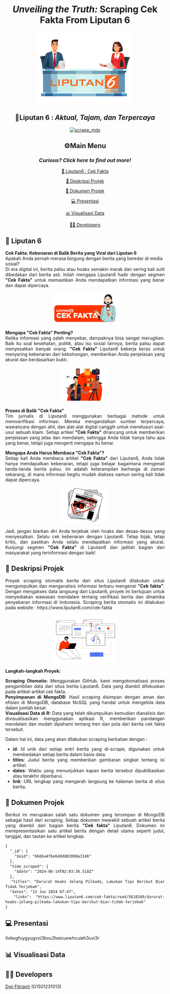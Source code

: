 <div align="center"><h1><b><em>Unveiling the Truth:</em></b> Scraping Cek Fakta From Liputan 6</h1>
</div>
<p align="center" width="60%">
    <img width="60%" src="logo/logo liputan 6.png">
</p>
<div align="center">
<h2>📢Liputan 6 : <em>Aktual, Tajam, dan Terpercaya</em></h2>
    
[![scrape_mds](https://github.com/dwiftrnti/PraktikumMDS-Scrapping/actions/workflows/main.yml/badge.svg)](https://github.com/dwiftrnti/PraktikumMDS-Scrapping/actions/workflows/main.yml)
</div>

<div align="center">

## ⚙️Main Menu
</div>

<div align="center"><h3><em>Curious? Click here to find out more!</h3></em>
</div>
<div align="center">

[:newspaper: Liputan6 : Cek Fakta](#newspaper-liputan-6)

[:mag_right: Deskripsi Projek](#mag_right-deskripsi-projek)

[:open_file_folder: Dokumen Projek](#open_file_folder-dokumen-projek)

[:computer: Presentasi](#computer-presentasi)

[:bar_chart: Visualisasi Data](#bar_chart-visualisasi-data)

[:woman_technologist: Developers](#woman_technologist-developers)
</div>

## :newspaper: Liputan 6


<div>
    <b>Cek Fakta: Kebenaran di Balik Berita yang Viral dari Liputan 6</b>
</div>
Apakah Anda pernah merasa bingung dengan berita yang beredar di media sosial?
<div align="justify">
Di era digital ini, berita palsu atau hoaks semakin marak dan sering kali sulit dibedakan dari berita asli. Inilah mengapa Liputan6 hadir dengan segmen <b>"Cek Fakta"</b> untuk memastikan Anda mendapatkan informasi yang benar dan dapat dipercaya.
</div>
</div>
<p align="center" width="50%">
    <img width="40%" src="logo/cek fakta.png">
</p>
    
<div><b>Mengapa "Cek Fakta" Penting?</b>
</div>
<div align="justify">
Ketika informasi yang salah menyebar, dampaknya bisa sangat merugikan. Baik itu soal kesehatan, politik, atau isu sosial lainnya, berita palsu dapat menyesatkan banyak orang. <b>"Cek Fakta"</b> Liputan6 bekerja keras untuk menyaring kebenaran dari kebohongan, memberikan Anda penjelasan yang akurat dan berdasarkan bukti.
</div>

<p align="center" width="40%">
    <img width="30%" src="logo/jurnalis.png">
</p>

<div><b>Proses di Balik "Cek Fakta"</b></div>
<div align="justify">
Tim jurnalis di Liputan6 menggunakan berbagai metode untuk memverifikasi informasi. Mereka mengandalkan sumber terpercaya, wawancara dengan ahli, dan alat-alat digital canggih untuk menelusuri asal-usul sebuah klaim. Setiap artikel <b>"Cek Fakta"</b> dirancang untuk memberikan penjelasan yang jelas dan mendalam, sehingga Anda tidak hanya tahu apa yang benar, tetapi juga mengerti mengapa itu benar.
</div>
</p>

<div><b>Mengapa Anda Harus Membaca "Cek Fakta"?</b></div>
<div align="justify">
Setiap kali Anda membaca artikel <b>"Cek Fakta"</b> dari Liputan6, Anda tidak hanya mendapatkan kebenaran, tetapi juga belajar bagaimana mengenali tanda-tanda berita palsu. Ini adalah keterampilan berharga di zaman sekarang, di mana informasi begitu mudah diakses namun sering kali tidak dapat dipercaya.
</div>
<p align="center" width="40%">
    <img width="30%" src="logo/hoax.png">
</p>
<div align="justify">
Jadi, jangan biarkan diri Anda terjebak oleh hoaks dan desas-desus yang menyesatkan. Selalu cek kebenaran dengan Liputan6. Tetap bijak, tetap kritis, dan pastikan Anda selalu mendapatkan informasi yang akurat. Kunjungi segmen <b>"Cek Fakta"</b> di Liputan6 dan jadilah bagian dari masyarakat yang terinformasi dengan baik!
</div>

## :mag_right: Deskripsi Projek

<div align="justify"> Proyek scraping otomatis berita dari situs Liputan6 dilakukan untuk mengumpulkan dan menganalisis informasi terbaru mengenai <b>"Cek fakta"</b>. Dengan mengakses data langsung dari Liputan6, proyek ini bertujuan untuk menyediakan wawasan mendalam tentang verifikasi berita dan dinamika penyebaran informasi di Indonesia. Scraping berita otomatis ini dilakukan pada website : https://www.liputan6.com/cek-fakta
</div>

<p align="center" width="40%">
    <img width="40%" src="logo/scraping.png">
</p>

<div><b>Langkah-langkah Proyek:</b></div>
</p>
<div align="justify">
<div><b>Scraping Otomatis:</b> Menggunakan GitHub, kami mengotomatisasi proses pengambilan data dari situs berita Liputan6. Data yang diambil difokuskan pada artikel-artikel cek fakta.</div>
<div><b>Penyimpanan di MongoDB:</b> Hasil scraping disimpan dengan aman dan efisien di MongoDB, database NoSQL yang handal untuk mengelola data dalam jumlah besar.</div>
<div><b>Visualisasi Data di R:</b> Data yang telah dikumpulkan kemudian dianalisis dan divisualisasikan menggunakan aplikasi R, memberikan pandangan mendalam dan mudah dipahami tentang tren dan pola dari berita cek fakta tersebut.
</div>


</p> 
Dalam hal ini, data yang akan dilakukan scraping berkaitan dengan :

- **id**: Id unik dari setiap entri berita yang di-scrape, digunakan untuk membedakan setiap berita dalam basis data.
- **titles**: Judul berita yang memberikan gambaran singkat tentang isi artikel.
- **dates**: Waktu yang menunjukkan kapan berita tersebut dipublikasikan atau terakhir diperbarui.
- **link**: URL lengkap yang mengarah langsung ke halaman berita di situs berita.
</p>

## :open_file_folder: Dokumen Projek

Berikut ini merupakan salah satu dokumen yang tersimpan di MongoDB sebagai hasil dari scraping. Setiap dokumen mewakili sebuah artikel berita yang diambil dari bagian berita <b>"Cek fakta"</b> Liputan6. Dokumen ini merepresentasikan satu artikel berita dengan detail utama seperti judul, tanggal, dan tautan ke artikel lengkap.

```mongodb
{
  "_id": {
    "$oid": "666ba4fbe648d802090a3146"
  },
  "time_scraped": {
    "$date": "2024-06-14T02:03:36.518Z"
  },
  "titles": "Darurat Hoaks Jelang Pilkada, Lakukan Tips Berikut Biar Tidak Terjebak",
  "dates": "13 Jun 2024 07:47",
  "links": "https://www.liputan6.com/cek-fakta/read/5618340/darurat-hoaks-jelang-pilkada-lakukan-tips-berikut-biar-tidak-terjebak"
}
```

## :computer: Presentasi

ihdwgfuygyugvoi3bvu3heicuewhcuieh3uvi3r

## :bar_chart: Visualisasi Data

## :woman_technologist: Developers
[Dwi Fitrianti](https://github.com/dwiftrnti) (G1501231013)


